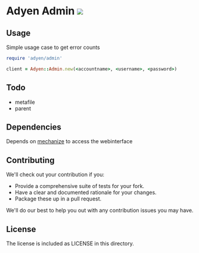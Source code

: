 # Adyen Admin  [![](http://travis-ci.org/rngtng/adyen-admin.png)](http://travis-ci.org/rngtng/adyen-admin)



## Usage

Simple usage case to get error counts

```ruby
require 'adyen/admin'

client = Adyen::Admin.new(<accountname>, <username>, <password>)

```

## Todo

  * metafile
  * parent


## Dependencies

Depends on [mechanize](http://mechanize.rubyforge.org/) to access the webinterface


## Contributing

We'll check out your contribution if you:

- Provide a comprehensive suite of tests for your fork.
- Have a clear and documented rationale for your changes.
- Package these up in a pull request.

We'll do our best to help you out with any contribution issues you may have.


## License

The license is included as LICENSE in this directory.
